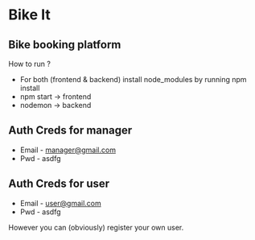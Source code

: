 # Bike It
## Bike booking platform

How to run ?
- For both (frontend & backend) install node_modules by running npm install
- npm start -> frontend
- nodemon -> backend

## Auth Creds for manager

- Email - manager@gmail.com
- Pwd - asdfg

## Auth Creds for user
- Email - user@gmail.com
- Pwd - asdfg

However you can (obviously) register your own user.